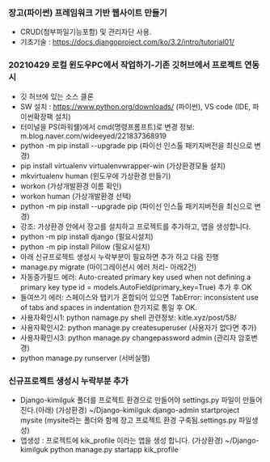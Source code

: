 ### 장고(파이썬) 프레임워크 기반 웹사이트 만들기
- CRUD(첨부파일기능포함) 및 관리자단 사용.
- 기초기술 : https://docs.djangoproject.com/ko/3.2/intro/tutorial01/

### 20210429 로컬 윈도우PC에서 작업하기-기존 깃허브에서 프로젝트 연동시
- 깃 허브에 있는 소스 클론
- SW 설치 : https://www.python.org/downloads/ (파이썬), VS code (IDE, 파이썬확장팩 설치)
- 터미널을 PS(파워쉘)에서 cmd(명령프롬프트)로 변경 정보: m.blog.naver.com/wideeyed/221837368919
- python -m pip install --upgrade pip (파이선 인스톨 패키지버전을 최신으로 변경)
- pip install virtualenv virtualenvwrapper-win (가상환경모듈 설치)
- mkvirtualenv human (윈도우에 가상환경 만들기)
- workon (가상개발환경 이름 확인)
- workon human (가상개발환경 선택)
- python -m pip install --upgrade pip (파이선 인스톨 패키지버전을 최신으로 변경)
- 강조: 가상환경 안에서 장고를 설치하고 프로젝트를 추가하고, 앱을 생성합니다.
- python -m pip install django (필요시설치)
- python -m pip install Pillow (필요시설치)
- 아래 신규프로젝트 생성시 누락부분이 필요하면 추가 하고 다음 진행
- manage.py migrate (마이그레이션시 에러 처리- 아래2건)
- 자동증가필드 에러: Auto-created primary key used when not defining a primary key type
   id = models.AutoField(primary_key=True) 추가 후 OK
- 들여쓰기 에러: 스페이스와 탭키가 혼합되어 있으면 TabError: inconsistent use of tabs and spaces in indentation
  한가지로 통일 후 OK.
- 사용자확인시1: python namage.py shell 관련정보: kitle.xyz/post/58/
- 사용자확인시2: python manage.py createsuperuser (사용자가 없다면 추가)
- 사용자확인시3: python manage.py changepassword admin (관리자 암호변경)
- python manage.py runserver (서버실행)

### 신규프로젝트 생성시 누락부분 추가
- Django-kimilguk 폴더를 프로젝트 환경으로 만들어야 settings.py 파일이 만들어진다.(아래)
  (가상환경) ~/Django-kimilguk django-admin startproject mysite (mysite라는 폴더와 함께 장고 프로젝트 환경 구축됨.settings.py 파일생성)
- 앱생성 : 프로젝트에 kik_profile 이라는 앱을 생성 합니다. 
  (가상환경) ~/Django-kimilguk python manage.py startapp kik_profile
